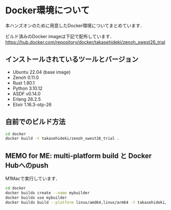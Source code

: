 # Docker環境について

本ハンズオンのために用意したDocker環境についてまとめています．

ビルド済みのDocker imageは下記で配布しています．  
https://hub.docker.com/repository/docker/takasehideki/zenoh_swest26_trial

## インストールされているツールとバージョン

- Ubuntu 22.04 (base image)
- Zenoh 0.11.0
- Rust 1.80.1
- Python 3.10.12
- ASDF v0.14.0
- Erlang 26.2.5
- Elixir 1.16.3-otp-26

## 自前でのビルド方法

```bash
cd docker
docker build -t takasehideki/zenoh_swest26_trial .
```

## MEMO for ME: multi-platform build と Docker Hubへのpush

M1Macで実行しています．

```bash
cd docker
docker buildx create --name mybuilder
docker buildx use mybuilder
docker buildx build --platform linux/amd64,linux/arm64 -t takasehideki/zenoh_swest26_trial . --push
```
